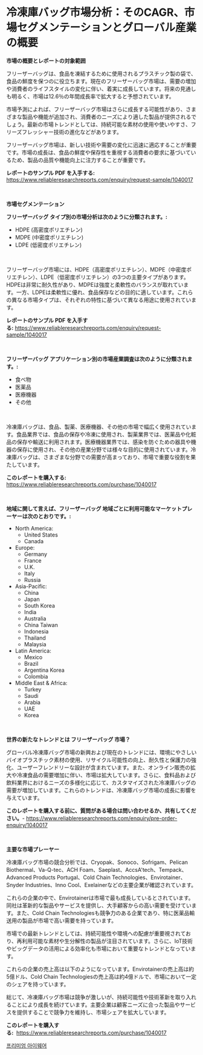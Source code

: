 <p><h1>冷凍庫バッグ市場分析：そのCAGR、市場セグメンテーションとグローバル産業の概要</h1></p><p><strong>市場の概要とレポートの対象範囲</strong></p>
<p><p>フリーザーバッグは、食品を凍結するために使用されるプラスチック製の袋で、食品の鮮度を保つのに役立ちます。現在のフリーザーバッグ市場は、需要の増加や消費者のライフスタイルの変化に伴い、着実に成長しています。将来の見通しも明るく、市場は12.6％の年間成長率で拡大すると予想されています。</p><p>市場予測によれば、フリーザーバッグ市場はさらに成長する可能性があり、さまざまな製品や機能が追加され、消費者のニーズにより適した製品が提供されるでしょう。最新の市場トレンドとしては、持続可能な素材の使用や使いやすさ、フリーズフレッシャー技術の進化などがあります。</p><p>フリーザーバッグ市場は、新しい技術や需要の変化に迅速に適応することが重要です。市場の成長は、食品の鮮度や保存性を重視する消費者の要求に基づいているため、製品の品質や機能向上に注力することが重要です。</p></p>
<p><strong>レポートのサンプル PDF を入手する:</strong> <a href="https://www.reliableresearchreports.com/enquiry/request-sample/1040017">https://www.reliableresearchreports.com/enquiry/request-sample/1040017</a></p>
<p>&nbsp;</p>
<p><strong>市場セグメンテーション</strong></p>
<p><strong>フリーザーバッグ タイプ別の市場分析は次のように分類されます。:</strong></p>
<p><ul><li>HDPE (高密度ポリエチレン)</li><li>MDPE (中密度ポリエチレン)</li><li>LDPE (低密度ポリエチレン)</li></ul></p>
<p>&nbsp;</p>
<p><p>フリーザーバッグ市場には、HDPE（高密度ポリエチレン）、MDPE（中密度ポリエチレン）、LDPE（低密度ポリエチレン）の3つの主要タイプがあります。 HDPEは非常に耐久性があり、MDPEは強度と柔軟性のバランスが取れています。一方、LDPEは柔軟性に優れ、食品保存などの目的に適しています。これらの異なる市場タイプは、それぞれの特性に基づいて異なる用途に使用されています。</p></p>
<p><strong>レポートのサンプル PDF を入手する:</strong>&nbsp;<a href="https://www.reliableresearchreports.com/enquiry/request-sample/1040017">https://www.reliableresearchreports.com/enquiry/request-sample/1040017</a></p>
<p>&nbsp;</p>
<p><strong> フリーザーバッグ アプリケーション別の市場産業調査は次のように分類されます。:</strong></p>
<p><ul><li>食べ物</li><li>医薬品</li><li>医療機器</li><li>その他</li></ul></p>
<p>&nbsp;</p>
<p><p>冷凍庫バッグは、食品、製薬、医療機器、その他の市場で幅広く使用されています。食品業界では、食品の保存や冷凍に使用され、製薬業界では、医薬品や化粧品の保存や輸送に利用されます。医療機器業界では、感染を防ぐための器具や機器の保存に使用され、その他の産業分野では様々な目的に使用されています。冷凍庫バッグは、さまざまな分野での需要が高まっており、市場で重要な役割を果たしています。</p></p>
<p><strong>このレポートを購入する:</strong>&nbsp; <a href="https://www.reliableresearchreports.com/purchase/1040017">https://www.reliableresearchreports.com/purchase/1040017</a></p>
<p>&nbsp;</p>
<p><strong>地域に関して言えば、フリーザーバッグ 地域ごとに利用可能なマーケットプレーヤーは次のとおりです。:</strong></p>
<p><ul>
    <li>
        North America:
        <ul>
            <li>United States</li>
            <li>Canada</li>
        </ul>
    </li>
    <li>
        Europe:
        <ul>
            <li>Germany</li>
            <li>France</li>
            <li>U.K.</li>
            <li>Italy</li>
            <li>Russia</li>
        </ul>
    </li>
    <li>
        Asia-Pacific:
        <ul>
            <li>China</li>
            <li>Japan</li>
            <li>South Korea</li>
            <li>India</li>
            <li>Australia</li>
            <li>China Taiwan</li>
            <li>Indonesia</li>
            <li>Thailand</li>
            <li>Malaysia</li>
        </ul>
    </li>
    <li>
        Latin America:
        <ul>
            <li>Mexico</li>
            <li>Brazil</li>
            <li>Argentina Korea</li>
            <li>Colombia</li>
        </ul>
    </li>
    <li>
        Middle East & Africa:
        <ul>
            <li>Turkey</li>
            <li>Saudi</li>
            <li>Arabia</li>
            <li>UAE</li>
            <li>Korea</li>
        </ul>
    </li>
    </ul></p>
<p>&nbsp;</p>
<p><strong>世界の新たなトレンドとは フリーザーバッグ 市場？</strong></p>
<p><p>グローバル冷凍庫バッグ市場の新興および現在のトレンドには、環境にやさしいバイオプラスチック素材の使用、リサイクル可能性の向上、耐久性と保護力の強化、ユーザーフレンドリーな設計が含まれています。また、オンライン販売の拡大や冷凍食品の需要増加に伴い、市場は拡大しています。さらに、食料品および飲料業界におけるニーズの多様化に応じて、カスタマイズされた冷凍庫バッグの需要が増加しています。これらのトレンドは、冷凍庫バッグ市場の成長に影響を与えています。</p></p>
<p><strong>このレポートを購入する前に、質問がある場合は問い合わせるか、共有してください。</strong>- <a href="https://www.reliableresearchreports.com/enquiry/pre-order-enquiry/1040017">https://www.reliableresearchreports.com/enquiry/pre-order-enquiry/1040017</a></p>
<p>&nbsp;</p>
<p><strong>主要な市場プレーヤー</strong></p>
<p><p>冷凍庫バッグ市場の競合分析では、Cryopak、Sonoco、Sofrigam、Pelican Biothermal、Va-Q-tec、ACH Foam、Saeplast、AccsA'tech、Tempack、Advanced Products Portugal、Cold Chain Technologies、Envirotainer、Snyder Industries、Inno Cool、Exelainerなどの主要企業が確認されています。 </p><p>これらの企業の中で、Envirotainerは市場で最も成長しているとされています。同社は革新的な製品やサービスを提供し、大手顧客からの高い需要を受けています。また、Cold Chain Technologiesも競争力のある企業であり、特に医薬品輸送用の製品が市場で高い需要を持っています。</p><p>市場での最新トレンドとしては、持続可能性や環境への配慮が重要視されており、再利用可能な素材や生分解性の製品が注目されています。さらに、IoT技術やビッグデータの活用による効率化も市場において重要なトレンドとなっています。</p><p>これらの企業の売上高は以下のようになっています。Envirotainerの売上高は約5億ドル、Cold Chain Technologiesの売上高は約4億ドルで、市場において一定のシェアを持っています。</p><p>総じて、冷凍庫バッグ市場は競争が激しいが、持続可能性や技術革新を取り入れることにより成長を続けています。主要企業は顧客ニーズに合った製品やサービスを提供することで競争力を維持し、市場シェアを拡大しています。</p></p>
<p><strong>このレポートを購入する:</strong>&nbsp;&nbsp;<a href="https://www.reliableresearchreports.com/purchase/1040017">https://www.reliableresearchreports.com/purchase/1040017</a></p>
<p><p><a href="https://medium.com/@maksymilianbaran1901/%ED%94%84%EB%A6%AC%EB%AF%B8%EC%97%84-%EC%95%88%EA%B2%BD-%EC%8B%9C%EC%9E%A5-%EB%B6%84%EC%84%9D-cagr-%EC%8B%9C%EC%9E%A5-%EC%84%B8%EB%B6%84%ED%99%94-%EB%B0%8F-%EA%B8%80%EB%A1%9C%EB%B2%8C-%EC%82%B0%EC%97%85-%EA%B0%9C%EC%9A%94-c5a34576ac1a">프리미엄 아이웨어</a></p></p>